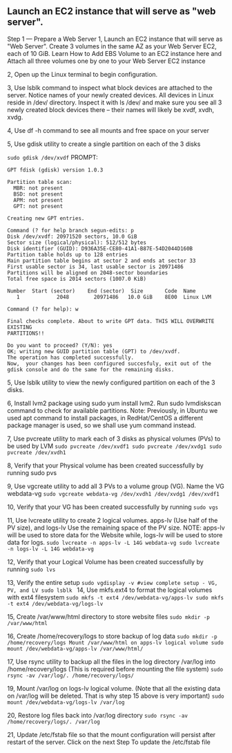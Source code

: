 ## Launch an EC2 instance that will serve as "web server".
Step 1 — Prepare a Web Server
1, Launch an EC2 instance that will serve as "Web Server". Create 3 volumes in the same AZ as your Web Server EC2, each of 10 GiB. Learn How to Add EBS Volume to an EC2 instance here and Attach all three volumes one by one to your Web Server EC2 instance

2, Open up the Linux terminal to begin configuration. 

3, Use lsblk command to inspect what block devices are attached to the server. Notice names of your newly created devices. All devices in Linux reside in /dev/ directory. Inspect it with ls /dev/ and make sure you see all 3 newly created block devices there – their names will likely be xvdf, xvdh, xvdg.

4, Use df -h command to see all mounts and free space on your server

5, Use gdisk utility to create a single partition on each of the 3 disks

``` sudo gdisk /dev/xvdf ```
PROMPT:

```
GPT fdisk (gdisk) version 1.0.3

Partition table scan:
  MBR: not present
  BSD: not present
  APM: not present
  GPT: not present

Creating new GPT entries.

Command (? for help branch segun-edits: p
Disk /dev/xvdf: 20971520 sectors, 10.0 GiB
Sector size (logical/physical): 512/512 bytes
Disk identifier (GUID): D936A35E-CE80-41A1-B87E-54D2044D160B
Partition table holds up to 128 entries
Main partition table begins at sector 2 and ends at sector 33
First usable sector is 34, last usable sector is 20971486
Partitions will be aligned on 2048-sector boundaries
Total free space is 2014 sectors (1007.0 KiB)

Number  Start (sector)    End (sector)  Size       Code  Name
   1            2048        20971486   10.0 GiB    8E00  Linux LVM

Command (? for help): w

Final checks complete. About to write GPT data. THIS WILL OVERWRITE EXISTING
PARTITIONS!!

Do you want to proceed? (Y/N): yes
OK; writing new GUID partition table (GPT) to /dev/xvdf.
The operation has completed successfully.
Now,  your changes has been configured succesfuly, exit out of the gdisk console and do the same for the remaining disks.
```

5, Use lsblk utility to view the newly configured partition on each of the 3 disks.

6, Install lvm2 package using sudo yum install lvm2. Run sudo lvmdiskscan command to check for available partitions.
Note: Previously, in Ubuntu we used apt command to install packages, in RedHat/CentOS a different package manager is used, so we shall use yum command instead.

7, Use pvcreate utility to mark each of 3 disks as physical volumes (PVs) to be used by LVM
`sudo pvcreate /dev/xvdf1
sudo pvcreate /dev/xvdg1
sudo pvcreate /dev/xvdh1`

8, Verify that your Physical volume has been created successfully by running sudo pvs

9, Use vgcreate utility to add all 3 PVs to a volume group (VG). Name the VG webdata-vg
`sudo vgcreate webdata-vg /dev/xvdh1 /dev/xvdg1 /dev/xvdf1`

10, Verify that your VG has been created successfully by running
`sudo vgs`

11, Use lvcreate utility to create 2 logical volumes. apps-lv (Use half of the PV size), and logs-lv Use the remaining space of the PV size. NOTE: apps-lv will be used to store data for the Website while, logs-lv will be used to store data for logs.
`sudo lvcreate -n apps-lv -L 14G webdata-vg
sudo lvcreate -n logs-lv -L 14G webdata-vg`

12, Verify that your Logical Volume has been created successfully by running
`sudo lvs`

13, Verify the entire setup
`sudo vgdisplay -v #view complete setup - VG, PV, and LV
sudo lsblk `
14, Use mkfs.ext4 to format the logical volumes with ext4 filesystem
`sudo mkfs -t ext4 /dev/webdata-vg/apps-lv
sudo mkfs -t ext4 /dev/webdata-vg/logs-lv`

15, Create /var/www/html directory to store website files
`sudo mkdir -p /var/www/html`

16, Create /home/recovery/logs to store backup of log data
`sudo mkdir -p /home/recovery/logs
Mount /var/www/html on apps-lv logical volume
sudo mount /dev/webdata-vg/apps-lv /var/www/html/`

17, Use rsync utility to backup all the files in the log directory /var/log into /home/recovery/logs (This is required before mounting the file system)
`sudo rsync -av /var/log/. /home/recovery/logs/`

19, Mount /var/log on logs-lv logical volume. (Note that all the existing data on /var/log will be deleted. That is why step 15 above is very important)
`sudo mount /dev/webdata-vg/logs-lv /var/log`

20, Restore log files back into /var/log directory
`sudo rsync -av /home/recovery/logs/. /var/log`

21, Update /etc/fstab file so that the mount configuration will persist after restart of the server. Click on the next Step To update the /etc/fstab file
